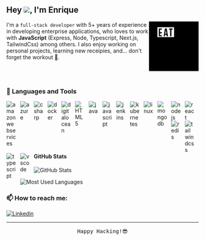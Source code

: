 
<h2>Hey <img src="https://media.giphy.com/media/hvRJCLFzcasrR4ia7z/giphy.gif" width="5%">, I'm Enrique</h2>
<img align="right" src="./public/loop.gif" width="130">


I'm a `full-stack developer` with 5+ years of experience in developing enterprise applications, who loves to work with **JavaScript** (Express, Node, Typescript, Next.js, TailwindCss) among others. I also enjoy working on personal projects, learning new receipies, and... don't forget the workout 💪.


<br />
<br />

### 🚀 Languages and Tools

<img align="left" alt="amazonwebservices" width="26px" src="https://cdn.jsdelivr.net/gh/devicons/devicon/icons/amazonwebservices/amazonwebservices-original.svg" style="padding-right:10px;" />

<img align="left" alt="azure" width="26px" src="https://cdn.jsdelivr.net/gh/devicons/devicon/icons/azure/azure-plain.svg" style="padding-right:10px;" />

<img align="left" alt="csharp" width="26px" src="https://cdn.jsdelivr.net/gh/devicons/devicon/icons/csharp/csharp-plain.svg" style="padding-right:10px;" />

<img align="left" alt="docker" width="26px" src="https://cdn.jsdelivr.net/gh/devicons/devicon/icons/docker/docker-plain.svg" style="padding-right:10px;" />

<img align="left" alt="digitalocean" width="26px" src="https://cdn.jsdelivr.net/gh/devicons/devicon/icons/digitalocean/digitalocean-original.svg" style="padding-right:10px;" />

<img align="left" alt="HTML5" width="26px" src="https://cdn.jsdelivr.net/gh/devicons/devicon/icons/html5/html5-plain.svg" style="padding-right:10px;" />

<img align="left" alt="java" width="26px" src="https://cdn.jsdelivr.net/gh/devicons/devicon/icons/java/java-plain.svg" style="padding-right:10px;" />

<img align="left" alt="javascript" width="26px" src="https://cdn.jsdelivr.net/gh/devicons/devicon/icons/javascript/javascript-plain.svg" style="padding-right:10px;" />

<img align="left" alt="jenkins" width="26px" src="https://cdn.jsdelivr.net/gh/devicons/devicon/icons/jenkins/jenkins-original.svg" style="padding-right:10px;" />

<img align="left" alt="kubernetes" width="26px" src="https://cdn.jsdelivr.net/gh/devicons/devicon/icons/kubernetes/kubernetes-plain.svg" style="padding-right:10px;" />

<img align="left" alt="linux" width="26px" src="https://cdn.jsdelivr.net/gh/devicons/devicon/icons/linux/linux-original.svg" style="padding-right:10px;" />

<img align="left" alt="mongodb" width="26px" src="https://cdn.jsdelivr.net/gh/devicons/devicon/icons/mongodb/mongodb-plain.svg" style="padding-right:10px;" />

<img align="left" alt="nodejs" width="26px" src="https://cdn.jsdelivr.net/gh/devicons/devicon/icons/nodejs/nodejs-original.svg" style="padding-right:10px;" />

<img align="left" alt="react" width="26px" src="https://cdn.jsdelivr.net/gh/devicons/devicon/icons/react/react-original.svg" style="padding-right:10px;" />

<img align="left" alt="redis" width="26px" src="https://cdn.jsdelivr.net/gh/devicons/devicon/icons/redis/redis-original.svg" style="padding-right:10px;" />

<img align="left" alt="tailwindcss" width="26px" src="https://cdn.jsdelivr.net/gh/devicons/devicon/icons/tailwindcss/tailwindcss-plain.svg" style="padding-right:10px;" />

<img align="left" alt="typescript" width="26px" src="https://cdn.jsdelivr.net/gh/devicons/devicon/icons/typescript/typescript-plain.svg" style="padding-right:10px;" />

<img align="left" alt="vscode" width="26px" src="https://cdn.jsdelivr.net/gh/devicons/devicon/icons/vscode/vscode-original.svg" style="padding-right:10px;" />


<br />
<hr />

#### GitHub Stats

<p>
    <img src="https://github-readme-stats.vercel.app/api?username=eromerodev&amp;show_icons=true" alt="GitHub Stats">
</p>

<p>
    <img src="https://github-readme-stats.vercel.app/api/top-langs/?username=eromerodev&layout=compact" alt="Most Used Languages">
</p>



### 📫 How to reach me:

[![Linkedin](https://img.shields.io/badge/-Linkedin-blue?style=flat-square&logo=Linkedin&logoColor=white&link=https://www.linkedin.com/in/eromerodev/)](https://www.linkedin.com/in/eromerodev/)


<hr />
<div align="center">
    <samp>Happy Hacking!😎</samp>
</div>
